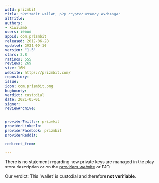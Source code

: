 ```yaml
---
wsId: prizmbit
title: "Prizmbit wallet, p2p cryptocurrency exchange"
altTitle: 
authors:
- kiwilamb
users: 10000
appId: com.prizmbit
released: 2019-06-28
updated: 2021-09-16
version: "1.5"
stars: 3.8
ratings: 555
reviews: 269
size: 16M
website: https://prizmbit.com/
repository: 
issue: 
icon: com.prizmbit.png
bugbounty: 
verdict: custodial
date: 2021-05-01
signer: 
reviewArchive:


providerTwitter: prizmbit
providerLinkedIn: 
providerFacebook: prizmbit
providerReddit: 

redirect_from:

---
```



There is no statement regarding how private keys are managed in the play store description or on the [providers website](https://prizmbit.com/) or FAQ.

Our verdict: This 'wallet' is custodial and therefore **not verifiable**.
